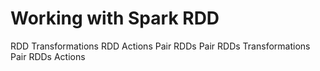 # Working with Spark RDD
RDD Transformations
RDD Actions
Pair RDDs
Pair RDDs Transformations
Pair RDDs Actions
